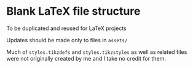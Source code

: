 # Blank LaTeX file structure

To be duplicated and reused for LaTeX projects

Updates should be made only to files in `assets/`

Much of `styles.tikzdefs` and `styles.tikzstyles` as well as related files were not originally created by me and I take no credit for them.
